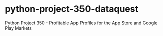 # python-project-350-dataquest
Python Project 350 - Profitable App Profiles for the App Store and Google Play Markets
